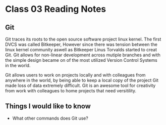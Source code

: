 # Class 03 Reading Notes
 ## Git

 Git traces its roots to the open source software project linux kernel. The first DVCS was called Bitkeeper, However since there was tension between the linux kernel community aswell as Bitkeeper Linus Torvalds started to creat Git. Git allows for non-linear development across mutiple branches and with the simple design became on of the most utilized Version Control Systems in the world.

Git allows users to work on projects locally and with colleagues from anywhere in the world, by being able to keep a local copy of the project Git made loss of data extremely difficult. Git is an awesome tool for creativity from work with colleagues to home projects that need versitility.

## Things I would like to know

- What other commands does Git use?